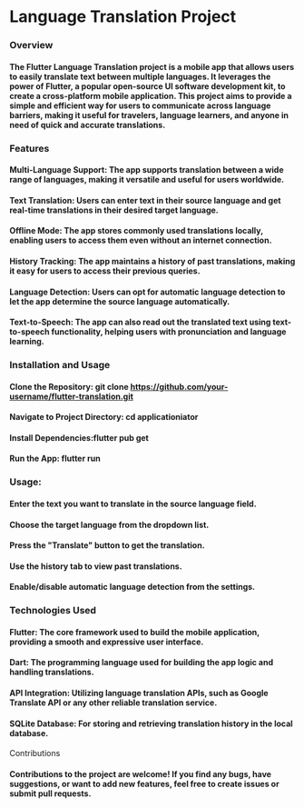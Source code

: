 # Language Translation Project


### Overview
#### The Flutter Language Translation project is a mobile app that allows users to easily translate text between multiple languages. It leverages the power of Flutter, a popular open-source UI software development kit, to create a cross-platform mobile application. This project aims to provide a simple and efficient way for users to communicate across language barriers, making it useful for travelers, language learners, and anyone in need of quick and accurate translations.


### Features

#### Multi-Language Support: The app supports translation between a wide range of languages, making it versatile and useful for users worldwide.

#### Text Translation: Users can enter text in their source language and get real-time translations in their desired target language.

#### Offline Mode: The app stores commonly used translations locally, enabling users to access them even without an internet connection.

#### History Tracking: The app maintains a history of past translations, making it easy for users to access their previous queries.

#### Language Detection: Users can opt for automatic language detection to let the app determine the source language automatically.

#### Text-to-Speech: The app can also read out the translated text using text-to-speech functionality, helping users with pronunciation and language learning.


### Installation and Usage
#### Clone the Repository: git clone https://github.com/your-username/flutter-translation.git
#### Navigate to Project Directory: cd applicationiator
#### Install Dependencies:flutter pub get
#### Run the App: flutter run

### Usage:
#### Enter the text you want to translate in the source language field.
#### Choose the target language from the dropdown list.
#### Press the "Translate" button to get the translation.
#### Use the history tab to view past translations.
#### Enable/disable automatic language detection from the settings.


### Technologies Used
#### Flutter: The core framework used to build the mobile application, providing a smooth and expressive user interface.
#### Dart: The programming language used for building the app logic and handling translations.
#### API Integration: Utilizing language translation APIs, such as Google Translate API or any other reliable translation service.
#### SQLite Database: For storing and retrieving translation history in the local database.
Contributions
#### Contributions to the project are welcome! If you find any bugs, have suggestions, or want to add new features, feel free to create issues or submit pull requests.